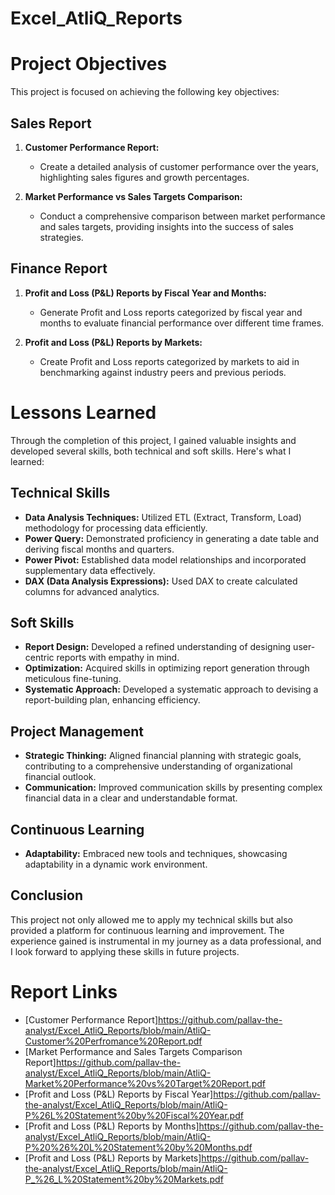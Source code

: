 # Excel_AtliQ_Reports

# Project Objectives

This project is focused on achieving the following key objectives:

## Sales Report

1. **Customer Performance Report:**
   - Create a detailed analysis of customer performance over the years, highlighting sales figures and growth percentages.

2. **Market Performance vs Sales Targets Comparison:**
   - Conduct a comprehensive comparison between market performance and sales targets, providing insights into the success of sales strategies.

## Finance Report

1. **Profit and Loss (P&L) Reports by Fiscal Year and Months:**
   - Generate Profit and Loss reports categorized by fiscal year and months to evaluate financial performance over different time frames.

2. **Profit and Loss (P&L) Reports by Markets:**
   - Create Profit and Loss reports categorized by markets to aid in benchmarking against industry peers and previous periods.

# Lessons Learned

Through the completion of this project, I gained valuable insights and developed several skills, both technical and soft skills. Here's what I learned:

## Technical Skills

- **Data Analysis Techniques:** Utilized ETL (Extract, Transform, Load) methodology for processing data efficiently.
- **Power Query:** Demonstrated proficiency in generating a date table and deriving fiscal months and quarters.
- **Power Pivot:** Established data model relationships and incorporated supplementary data effectively.
- **DAX (Data Analysis Expressions):** Used DAX to create calculated columns for advanced analytics.

## Soft Skills

- **Report Design:** Developed a refined understanding of designing user-centric reports with empathy in mind.
- **Optimization:** Acquired skills in optimizing report generation through meticulous fine-tuning.
- **Systematic Approach:** Developed a systematic approach to devising a report-building plan, enhancing efficiency.

## Project Management

- **Strategic Thinking:** Aligned financial planning with strategic goals, contributing to a comprehensive understanding of organizational financial outlook.
- **Communication:** Improved communication skills by presenting complex financial data in a clear and understandable format.

## Continuous Learning

- **Adaptability:** Embraced new tools and techniques, showcasing adaptability in a dynamic work environment.

## Conclusion

This project not only allowed me to apply my technical skills but also provided a platform for continuous learning and improvement. The experience gained is instrumental in my journey as a data professional, and I look forward to applying these skills in future projects.

# Report Links

- [Customer Performance Report]https://github.com/pallav-the-analyst/Excel_AtliQ_Reports/blob/main/AtliQ-Customer%20Perfromance%20Report.pdf
- [Market Performance and Sales Targets Comparison Report]https://github.com/pallav-the-analyst/Excel_AtliQ_Reports/blob/main/AtliQ-Market%20Performance%20vs%20Target%20Report.pdf
- [Profit and Loss (P&L) Reports by Fiscal Year]https://github.com/pallav-the-analyst/Excel_AtliQ_Reports/blob/main/AtliQ-P%26L%20Statement%20by%20Fiscal%20Year.pdf
- [Profit and Loss (P&L) Reports by Months]https://github.com/pallav-the-analyst/Excel_AtliQ_Reports/blob/main/AtliQ-P%20%26%20L%20Statement%20by%20Months.pdf
- [Profit and Loss (P&L) Reports by Markets]https://github.com/pallav-the-analyst/Excel_AtliQ_Reports/blob/main/AtliQ-P_%26_L%20Statement%20by%20Markets.pdf
